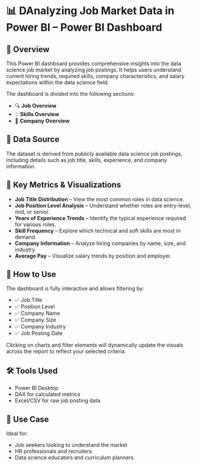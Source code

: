 # 📊 DAnalyzing Job Market Data in Power BI – Power BI Dashboard

## 📝 Overview

This Power BI dashboard provides comprehensive insights into the data science job market by analyzing job postings. It helps users understand current hiring trends, required skills, company characteristics, and salary expectations within the data science field.

The dashboard is divided into the following sections:
- 🔍 **Job Overview**
- 💡 **Skills Overview**
- 🏢 **Company Overview**

## 🧾 Data Source

The dataset is derived from publicly available data science job postings, including details such as job title, skills, experience, and company information.

## 📌 Key Metrics & Visualizations

- **Job Title Distribution** – View the most common roles in data science.
- **Job Position Level Analysis** – Understand whether roles are entry-level, mid, or senior.
- **Years of Experience Trends** – Identify the typical experience required for various roles.
- **Skill Frequency** – Explore which technical and soft skills are most in demand.
- **Company Information** – Analyze hiring companies by name, size, and industry.
- **Average Pay** – Visualize salary trends by position and employer.

## 🧭 How to Use

The dashboard is fully interactive and allows filtering by:
- ✅ Job Title
- ✅ Position Level
- ✅ Company Name
- ✅ Company Size
- ✅ Company Industry
- ✅ Job Posting Date

Clicking on charts and filter elements will dynamically update the visuals across the report to reflect your selected criteria.

## 🛠 Tools Used

- Power BI Desktop  
- DAX for calculated metrics  
- Excel/CSV for raw job posting data  

## 📌 Use Case

Ideal for:
- Job seekers looking to understand the market
- HR professionals and recruiters
- Data science educators and curriculum planners
